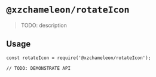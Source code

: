 # `@xzchameleon/rotateIcon`

> TODO: description

## Usage

```
const rotateIcon = require('@xzchameleon/rotateIcon');

// TODO: DEMONSTRATE API
```
